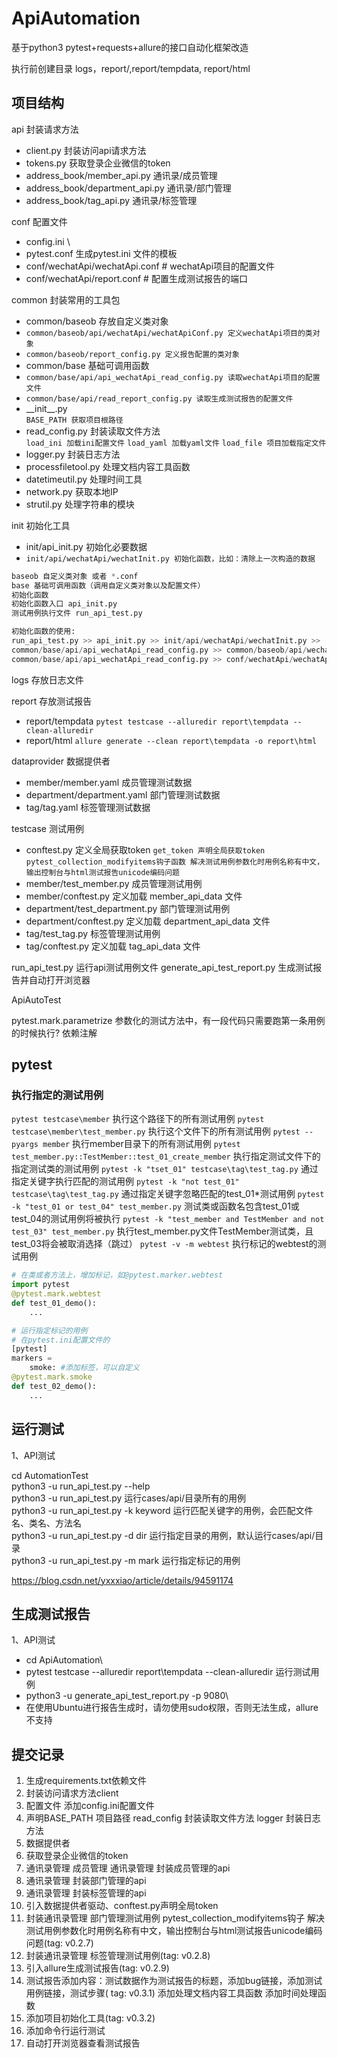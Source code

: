 # ApiAutomation
基于python3 pytest+requests+allure的接口自动化框架改造

执行前创建目录 logs，report/,report/tempdata, report/html

## 项目结构
api 封装请求方法
+   client.py 封装访问api请求方法
+   tokens.py 获取登录企业微信的token
+   address_book/member_api.py 通讯录/成员管理
+   address_book/department_api.py 通讯录/部门管理
+   address_book/tag_api.py 通讯录/标签管理

conf 配置文件
+   config.ini \
+   pytest.conf 生成pytest.ini 文件的模板
+   conf/wechatApi/wechatApi.conf # wechatApi项目的配置文件
+   conf/wechatApi/report.conf # 配置生成测试报告的端口

common 封装常用的工具包
+   common/baseob 存放自定义类对象
+   `common/baseob/api/wechatApi/wechatApiConf.py 定义wechatApi项目的类对象`
+   `common/baseob/report_config.py 定义报告配置的类对象`
+   common/base 基础可调用函数
+   `common/base/api/api_wechatApi_read_config.py 读取wechatApi项目的配置文件 `
+   `common/base/api/read_report_config.py 读取生成测试报告的配置文件`
+   \_\_init\_\_.py \
`BASE_PATH 获取项目根路径`
+   read_config.py 封装读取文件方法\
`load_ini 加载ini配置文件`
`load_yaml 加载yaml文件`
`load_file 项目加载指定文件`
+   logger.py 封装日志方法
+   processfiletool.py 处理文档内容工具函数
+   datetimeutil.py 处理时间工具
+   network.py 获取本地IP
+   strutil.py 处理字符串的模块

init 初始化工具
+   init/api_init.py 初始化必要数据
+   `init/api/wechatApi/wechatInit.py 初始化函数，比如：清除上一次构造的数据`

```python
baseob 自定义类对象 或者 *.conf
base 基础可调用函数（调用自定义类对象以及配置文件）
初始化函数
初始化函数入口 api_init.py
测试用例执行文件 run_api_test.py

初始化函数的使用:
run_api_test.py >> api_init.py >> init/api/wechatApi/wechatInit.py >> 
common/base/api/api_wechatApi_read_config.py >> common/baseob/api/wechatApi/wechatApiConf.py
common/base/api/api_wechatApi_read_config.py >> conf/wechatApi/wechatApi.conf
```

logs 存放日志文件

report 存放测试报告
+   report/tempdata
`pytest testcase --alluredir report\tempdata --clean-alluredir`
+   report/html
`allure generate --clean report\tempdata -o report\html`


dataprovider 数据提供者
+   member/member.yaml 成员管理测试数据
+   department/department.yaml 部门管理测试数据
+   tag/tag.yaml 标签管理测试数据

testcase 测试用例
+   conftest.py 定义全局获取token
`get_token 声明全局获取token`
`pytest_collection_modifyitems钩子函数 解决测试用例参数化时用例名称有中文，输出控制台与html测试报告unicode编码问题`
+   member/test_member.py 成员管理测试用例
+   member/conftest.py 定义加载 member_api_data 文件
+   department/test_department.py 部门管理测试用例
+   department/conftest.py 定义加载 department_api_data 文件
+   tag/test_tag.py 标签管理测试用例
+   tag/conftest.py 定义加载 tag_api_data 文件

run_api_test.py 运行api测试用例文件
generate_api_test_report.py 生成测试报告并自动打开浏览器

ApiAutoTest

pytest.mark.parametrize 参数化的测试方法中，有一段代码只需要跑第一条用例的时候执行?
依赖注解

## pytest
### 执行指定的测试用例
`pytest testcase\member` 执行这个路径下的所有测试用例
`pytest testcase\member\test_member.py` 执行这个文件下的所有测试用例
`pytest --pyargs member` 执行member目录下的所有测试用例
`pytest test_member.py::TestMember::test_01_create_member` 执行指定测试文件下的指定测试类的测试用例
`pytest -k "tset_01" testcase\tag\test_tag.py` 通过指定关键字执行匹配的测试用例
`pytest -k "not test_01" testcase\tag\test_tag.py` 通过指定关键字忽略匹配的test_01*测试用例
`pytest -k "test_01 or test_04" test_member.py` 测试类或函数名包含test_01或test_04的测试用例将被执行
`pytest -k "test_member and TestMember and not test_03" test_member.py` 执行test_member.py文件TestMember测试类，且test_03将会被取消选择（跳过）
`pytest -v -m webtest` 执行标记的webtest的测试用例

```python
# 在类或者方法上，增加标记，如@pytest.marker.webtest
import pytest
@pytest.mark.webtest
def test_01_demo():
    ...

# 运行指定标记的用例
# 在pytest.ini配置文件的
[pytest]
markers = 
    smoke: #添加标签，可以自定义
@pytest.mark.smoke
def test_02_demo():
    ...

```
## 运行测试
1、API测试

cd AutomationTest\
python3 -u run_api_test.py --help\
python3 -u run_api_test.py 运行cases/api/目录所有的用例\
python3 -u run_api_test.py -k keyword 运行匹配关键字的用例，会匹配文件名、类名、方法名\
python3 -u run_api_test.py -d dir 运行指定目录的用例，默认运行cases/api/目录\
python3 -u run_api_test.py -m mark 运行指定标记的用例

https://blog.csdn.net/yxxxiao/article/details/94591174

## 生成测试报告

1、API测试

+   cd ApiAutomation\
+   pytest testcase --alluredir report\tempdata --clean-alluredir 运行测试用例
+   python3 -u generate_api_test_report.py -p 9080\
+   在使用Ubuntu进行报告生成时，请勿使用sudo权限，否则无法生成，allure不支持



## 提交记录
1. 生成requirements.txt依赖文件
2. 封装访问请求方法client
3. 配置文件 添加config.ini配置文件
4. 声明BASE_PATH 项目路径 read_config 封装读取文件方法 logger 封装日志方法
5. 数据提供者
6. 获取登录企业微信的token
7. 通讯录管理 成员管理
   通讯录管理 封装成员管理的api
8. 通讯录管理 封装部门管理的api
9. 通讯录管理 封装标签管理的api
10. 引入数据提供者驱动、conftest.py声明全局token
11. 封装通讯录管理 部门管理测试用例
    pytest_collection_modifyitems钩子 解决测试用例参数化时用例名称有中文，输出控制台与html测试报告unicode编码问题(tag: v0.2.7)
12. 封装通讯录管理 标签管理测试用例(tag: v0.2.8)
13. 引入allure生成测试报告(tag: v0.2.9)
14. 测试报告添加内容：测试数据作为测试报告的标题，添加bug链接，添加测试用例链接，测试步骤( tag: v0.3.1)
添加处理文档内容工具函数
添加时间处理函数
15. 添加项目初始化工具(tag: v0.3.2)
16. 添加命令行运行测试
17. 自动打开浏览器查看测试报告





